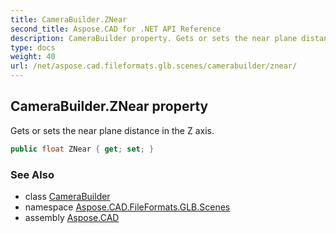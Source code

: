 ```yaml
---
title: CameraBuilder.ZNear
second_title: Aspose.CAD for .NET API Reference
description: CameraBuilder property. Gets or sets the near plane distance in the Z axis
type: docs
weight: 40
url: /net/aspose.cad.fileformats.glb.scenes/camerabuilder/znear/
---
```

## CameraBuilder.ZNear property

Gets or sets the near plane distance in the Z axis.

```csharp
public float ZNear { get; set; }
```

### See Also

* class [CameraBuilder](../)
* namespace [Aspose.CAD.FileFormats.GLB.Scenes](../../camerabuilder/)
* assembly [Aspose.CAD](../../../)


